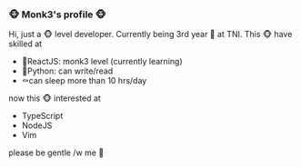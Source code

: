 ### 🐵 Monk3's profile 🐵
Hi, just a 🐵 level developer. Currently being 3rd year 🐒 at TNI.
This 🐵 have skilled at
- 🍌ReactJS: monk3 level (currently learning)
- 🐍Python: can write/read
- ⚰️can sleep more than 10 hrs/day

now this 🐵 interested at
- TypeScript
- NodeJS
- Vim

please be gentle /w me 🥺
<!--
**thitiwat-t/thitiwat-t** is a ✨ _special_ ✨ repository because its `README.md` (this file) appears on your GitHub profile.

Here are some ideas to get you started:

- 🔭 I’m currently working on ...
- 🌱 I’m currently learning ...
- 👯 I’m looking to collaborate on ...
- 🤔 I’m looking for help with ...
- 💬 Ask me about ...
- 📫 How to reach me: ...
- 😄 Pronouns: ...
- ⚡ Fun fact: ...
-->
